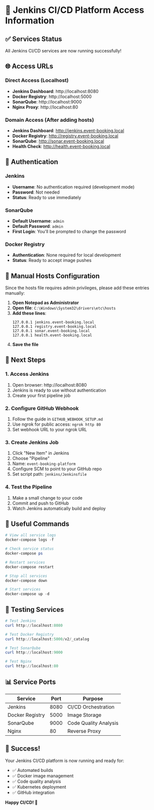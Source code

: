 # 🚀 Jenkins CI/CD Platform Access Information

## ✅ **Services Status**
All Jenkins CI/CD services are now running successfully!

## 🌐 **Access URLs**

### **Direct Access (Localhost)**
- **Jenkins Dashboard**: http://localhost:8080
- **Docker Registry**: http://localhost:5000
- **SonarQube**: http://localhost:9000
- **Nginx Proxy**: http://localhost:80

### **Domain Access (After adding hosts)**
- **Jenkins Dashboard**: http://jenkins.event-booking.local
- **Docker Registry**: http://registry.event-booking.local
- **SonarQube**: http://sonar.event-booking.local
- **Health Check**: http://health.event-booking.local

## 🔑 **Authentication**

### **Jenkins**
- **Username**: No authentication required (development mode)
- **Password**: Not needed
- **Status**: Ready to use immediately

### **SonarQube**
- **Default Username**: `admin`
- **Default Password**: `admin`
- **First Login**: You'll be prompted to change the password

### **Docker Registry**
- **Authentication**: None required for local development
- **Status**: Ready to accept image pushes

## 📝 **Manual Hosts Configuration**

Since the hosts file requires admin privileges, please add these entries manually:

1. **Open Notepad as Administrator**
2. **Open file**: `C:\Windows\System32\drivers\etc\hosts`
3. **Add these lines**:
   ```
   127.0.0.1 jenkins.event-booking.local
   127.0.0.1 registry.event-booking.local
   127.0.0.1 sonar.event-booking.local
   127.0.0.1 health.event-booking.local
   ```
4. **Save the file**

## 🎯 **Next Steps**

### **1. Access Jenkins**
1. Open browser: http://localhost:8080
2. Jenkins is ready to use without authentication
3. Create your first pipeline job

### **2. Configure GitHub Webhook**
1. Follow the guide in `GITHUB_WEBHOOK_SETUP.md`
2. Use ngrok for public access: `ngrok http 80`
3. Set webhook URL to your ngrok URL

### **3. Create Jenkins Job**
1. Click "New Item" in Jenkins
2. Choose "Pipeline"
3. Name: `event-booking-platform`
4. Configure SCM to point to your GitHub repo
5. Set script path: `jenkins/Jenkinsfile`

### **4. Test the Pipeline**
1. Make a small change to your code
2. Commit and push to GitHub
3. Watch Jenkins automatically build and deploy

## 🔧 **Useful Commands**

```powershell
# View all service logs
docker-compose logs -f

# Check service status
docker-compose ps

# Restart services
docker-compose restart

# Stop all services
docker-compose down

# Start services
docker-compose up -d
```

## 🧪 **Testing Services**

```powershell
# Test Jenkins
curl http://localhost:8080

# Test Docker Registry
curl http://localhost:5000/v2/_catalog

# Test SonarQube
curl http://localhost:9000

# Test Nginx
curl http://localhost:80
```

## 📊 **Service Ports**

| Service | Port | Purpose |
|---------|------|---------|
| Jenkins | 8080 | CI/CD Orchestration |
| Docker Registry | 5000 | Image Storage |
| SonarQube | 9000 | Code Quality Analysis |
| Nginx | 80 | Reverse Proxy |

## 🎉 **Success!**

Your Jenkins CI/CD platform is now running and ready for:
- ✅ Automated builds
- ✅ Docker image management
- ✅ Code quality analysis
- ✅ Kubernetes deployment
- ✅ GitHub integration

**Happy CI/CD! 🚀**
